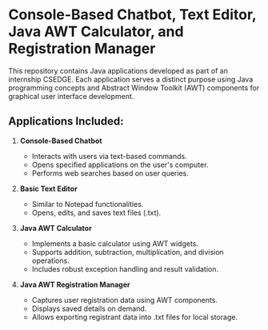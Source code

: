 # Console-Based Chatbot, Text Editor, Java AWT Calculator, and Registration Manager

This repository contains Java applications developed as part of an internship CSEDGE. Each application serves a distinct purpose using Java programming concepts and Abstract Window Toolkit (AWT) components for graphical user interface development.

## Applications Included:

1. **Console-Based Chatbot**
   - Interacts with users via text-based commands.
   - Opens specified applications on the user's computer.
   - Performs web searches based on user queries.

2. **Basic Text Editor**
   - Similar to Notepad functionalities.
   - Opens, edits, and saves text files (.txt).

3. **Java AWT Calculator**
   - Implements a basic calculator using AWT widgets.
   - Supports addition, subtraction, multiplication, and division operations.
   - Includes robust exception handling and result validation.

4. **Java AWT Registration Manager**
   - Captures user registration data using AWT components.
   - Displays saved details on demand.
   - Allows exporting registrant data into .txt files for local storage.
